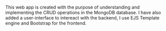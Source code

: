 This web app is created with the purpose of understanding and implementing the CRUD operations in the MongoDB database. I have also added a user-interface to intereact with the backend, I use EJS Template engine and Bootstrap for the frontend.
